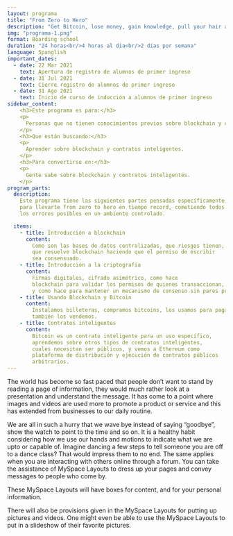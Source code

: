 ```yaml
---
layout: programa
title: "From Zero to Hero"
description: "Get Bitcoin, lose money, gain knowledge, pull your hair and rejoice in the instant gratification of a properly running node, all in 24 hours."
img: "programa-1.png"
format: Boarding school
duration: "24 horas<br/>4 horas al dia<br/>2 días por semana"
language: Spanglish
important_dates:
  - date: 22 Mar 2021
    text: Apertura de registro de alumnos de primer ingreso
  - date: 31 Jul 2021
    text: Cierre registro de alumnos de primer ingreso
  - date: 31 Ago 2021
    text: Inicio de curso de inducción a alumnos de primer ingreso
sidebar_content:
    <h3>Este programa es para:</h3>
    <p>
      Personas que no tienen conocimientos previos sobre blockchain y contratos inteligentes.
    </p>
    <h3>Que están buscando:</h3>
    <p>
      Aprender sobre blockchain y contratos inteligentes.
    </p>
    <h3>Para convertirse en:</h3>
    <p>
      Gente sabe sobre blockchain y contratos inteligentes.
    </p>
program_parts:
  description:
    Este programa tiene las siguientes partes pensadas específicamente
    para llevarte from zero to hero en tiempo record, cometiendo todos
    los errores posibles en un ambiente controlado.

  items:
    - title: Introducción a blockchain
      content:
        Como son las bases de datos centralizadas, que riesgos tienen,
        que resuelve blockchain haciendo que el permiso de escribir
        sea consensuado.
    - title: Introducción a la criptografía
      content:
        Firmas digitales, cifrado asimétrico, como hace
        blockchain para validar los permisos de quienes transaccionan,
        y como hace para mantener un mecanismo de consenso sin pares privilegiados.
    - title: Usando Blockchain y Bitcoin
      content:
        Instalamos billeteras, compramos bitcoins, los usamos para pagar y cobrar,
        también los vendemos.
    - title: Contratos inteligentes
      content:
        Bitcoin es un contrato inteligente para un uso específico,
        aprendemos sobre otros tipos de contratos inteligentes,
        cuales necesitan ser públicos, y vemos a Ethereum como
        plataforma de distribución y ejecución de contratos públicos
        arbitrarios.
---
```


The world has become so fast paced that people don’t want to stand by reading a page of information, they would much rather look at a presentation and understand the message. It has come to a point where images and videos are used more to promote a product or service and this has extended from businesses to our daily routine.

We are all in such a hurry that we wave bye instead of saying “goodbye”, show the watch to point to the time and so on. It is a healthy habit considering how we use our hands and motions to indicate what we are upto or capable of. Imagine dancing a few steps to tell someone you are off to a dance class? That would impress them to no end. The same applies when you are interacting with others online through a forum. You can take the assistance of MySpace Layouts to dress up your pages and convey messages to people who come by.

These MySpace Layouts will have boxes for content, and for your personal information.

There will also be provisions given in the MySpace Layouts for putting up pictures and videos. One might even be able to use the MySpace Layouts to put in a slideshow of their favorite pictures.
